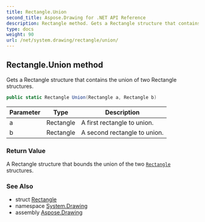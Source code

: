 ```yaml
---
title: Rectangle.Union
second_title: Aspose.Drawing for .NET API Reference
description: Rectangle method. Gets a Rectangle structure that contains the union of two Rectangle structures
type: docs
weight: 90
url: /net/system.drawing/rectangle/union/
---
```

## Rectangle.Union method

Gets a Rectangle structure that contains the union of two Rectangle structures.

```csharp
public static Rectangle Union(Rectangle a, Rectangle b)
```

| Parameter | Type | Description |
| --- | --- | --- |
| a | Rectangle | A first rectangle to union. |
| b | Rectangle | A second rectangle to union. |

### Return Value

A Rectangle structure that bounds the union of the two [`Rectangle`](../) structures.

### See Also

* struct [Rectangle](../)
* namespace [System.Drawing](../../rectangle/)
* assembly [Aspose.Drawing](../../../)


